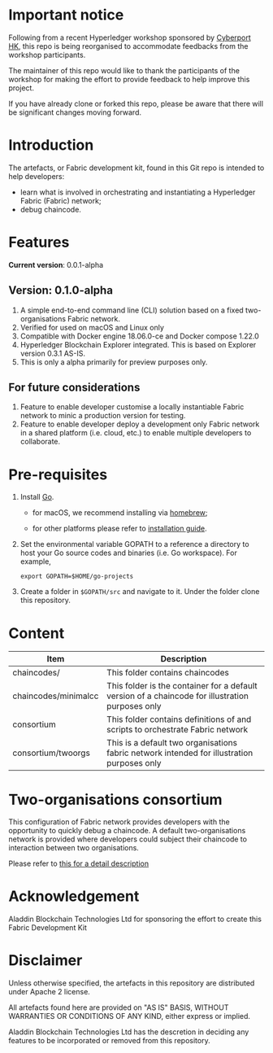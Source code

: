 # Important notice

Following from a recent Hyperledger workshop sponsored by [Cyberport HK](https://www.cyberport.hk/en), this repo is being reorganised to accommodate feedbacks from the workshop participants.

The maintainer of this repo would like to thank the participants of the workshop for making the effort to provide feedback to help improve this project.

If you have already clone or forked this repo, please be aware that there will be significant changes moving forward.

# Introduction

The artefacts, or Fabric development kit, found in this Git repo is intended to help developers:

* learn what is involved in orchestrating and instantiating a Hyperledger Fabric (Fabric) network;
* debug chaincode.

# Features

**Current version**: 0.0.1-alpha

## Version: 0.1.0-alpha

1. A simple end-to-end command line (CLI) solution based on a fixed two-organisations Fabric network.
2. Verified for used on macOS and Linux only
3. Compatible with Docker engine 18.06.0-ce and Docker compose 1.22.0
4. Hyperledger Blockchain Explorer integrated. This is based on Explorer version 0.3.1 AS-IS.
5. This is only a alpha primarily for preview purposes only.

## For future considerations

1. Feature to enable developer customise a locally instantiable Fabric network to minic a production version for testing.
2. Feature to enable developer deploy a development only Fabric network in a shared platform (i.e. cloud, etc.) to enable multiple developers to collaborate.

# Pre-requisites

1. Install [Go](http://golang.org/dl).

    * for macOS, we recommend installing via [homebrew](http://brew.sh/);

    * for other platforms please refer to [installation guide](https://golang.org/doc/install).

2. Set the environmental variable GOPATH to a reference a directory to host your Go source codes and binaries (i.e. Go workspace). For example,

    `export GOPATH=$HOME/go-projects`

3. Create a folder in `$GOPATH/src` and navigate to it. Under the folder clone this repository.

# Content

| Item | Description |
| --- | --- |
| chaincodes/ | This folder contains chaincodes |
| chaincodes/minimalcc | This folder is the container for a default version of a chaincode for illustration purposes only |
| consortium | This folder contains definitions of and scripts to orchestrate Fabric network |
| consortium/twoorgs | This is a default two organisations fabric network intended for illustration purposes only |

# Two-organisations consortium

This configuration of Fabric network provides developers with the opportunity to quickly debug a chaincode. A default two-organisations network is provided where developers could subject their chaincode to interaction between two organisations.

Please refer to [this for a detail description](./docs/two-orgs.md)

# Acknowledgement

Aladdin Blockchain Technologies Ltd for sponsoring the effort to create this Fabric Development Kit 

# Disclaimer

Unless otherwise specified, the artefacts in this repository are distributed under Apache 2 license. 

All artefacts found here are provided on "AS IS" BASIS, WITHOUT WARRANTIES OR CONDITIONS OF ANY KIND, either express or implied.

Aladdin Blockchain Technologies Ltd has the descretion in deciding any features to be incorporated or removed from this repository.

